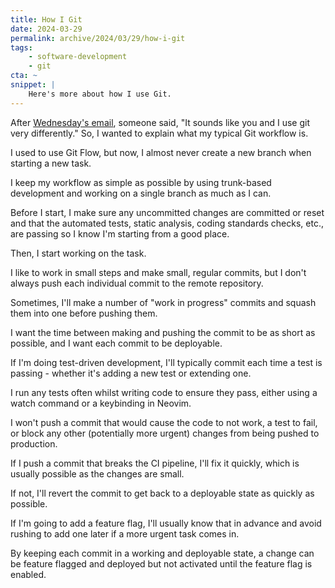 ```yaml
---
title: How I Git
date: 2024-03-29
permalink: archive/2024/03/29/how-i-git
tags:
    - software-development
    - git
cta: ~
snippet: |
    Here's more about how I use Git.
---
```



After [Wednesday's email][wednesday], someone said, "It sounds like you and I use git very differently." So, I wanted to explain what my typical Git workflow is.

I used to use Git Flow, but now, I almost never create a new branch when starting a new task.

I keep my workflow as simple as possible by using trunk-based development and working on a single branch as much as I can.

Before I start, I make sure any uncommitted changes are committed or reset and that the automated tests, static analysis, coding standards checks, etc., are passing so I know I'm starting from a good place.

Then, I start working on the task.

I like to work in small steps and make small, regular commits, but I don't always push each individual commit to the remote repository.

Sometimes, I'll make a number of "work in progress" commits and squash them into one before pushing them.

I want the time between making and pushing the commit to be as short as possible, and I want each commit to be deployable.

If I'm doing test-driven development, I'll typically commit each time a test is passing - whether it's adding a new test or extending one.

I run any tests often whilst writing code to ensure they pass, either using a watch command or a keybinding in Neovim.

I won't push a commit that would cause the code to not work, a test to fail, or block any other (potentially more urgent) changes from being pushed to production.

If I push a commit that breaks the CI pipeline, I'll fix it quickly, which is usually possible as the changes are small.

If not, I'll revert the commit to get back to a deployable state as quickly as possible.

If I'm going to add a feature flag, I'll usually know that in advance and avoid rushing to add one later if a more urgent task comes in.

By keeping each commit in a working and deployable state, a change can be feature flagged and deployed but not activated until the feature flag is enabled. 

[wednesday]: {{site.url}}/archive/2024/03/27/hotfixing-without-branches
